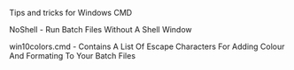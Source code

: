 Tips and tricks for Windows CMD

NoShell - Run Batch Files Without A Shell Window

win10colors.cmd - Contains A List Of Escape Characters For Adding Colour And Formating To Your Batch Files
